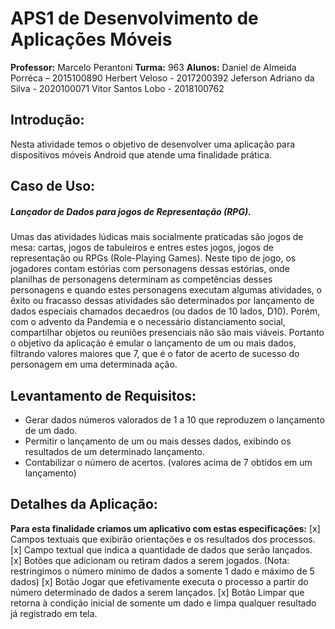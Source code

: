 # APS1 de Desenvolvimento de Aplicações Móveis

**Professor:** Marcelo Perantoni 
**Turma:** 963
**Alunos:** 
Daniel de Almeida Porréca – 2015100890
Herbert Veloso - 2017200392
Jeferson Adriano da Silva - 2020100071
Vitor Santos Lobo - 2018100762

## Introdução:
Nesta atividade temos o objetivo de desenvolver uma aplicação para dispositivos móveis Android que atende uma finalidade prática. 

## Caso de Uso: 
##### Lançador de Dados para jogos de Representação (RPG).

Umas das atividades lúdicas mais socialmente praticadas são jogos de mesa: cartas, jogos de tabuleiros e entres estes jogos, jogos de representação ou RPGs (Role-Playing Games). Neste tipo de jogo, os jogadores contam estórias com personagens dessas estórias, onde planilhas de personagens determinam as competências desses personagens e quando estes personagens executam algumas atividades, o êxito ou fracasso dessas atividades são determinados por lançamento de dados especiais chamados decaedros (ou dados de 10 lados, D10). Porém, com o advento da Pandemia e o necessário distanciamento social, compartilhar objetos ou reuniões presenciais não são mais viáveis. Portanto o objetivo da aplicação é emular o lançamento de um ou mais dados, filtrando valores maiores que 7, que é o fator de acerto de sucesso do personagem em uma determinada ação.
  
## Levantamento de Requisitos:
- Gerar dados números valorados de 1 a 10 que reproduzem o lançamento de um dado.
- Permitir o lançamento de um ou mais desses dados, exibindo os resultados de um determinado lançamento.
- Contabilizar o número de acertos. (valores acima de 7 obtidos em um lançamento)

## Detalhes da Aplicação:
	
**Para esta finalidade criamos um aplicativo com estas especificações:**
[x] Campos textuais que exibirão orientações e os resultados dos processos.
[x] Campo textual que indica a quantidade de dados que serão lançados.
[x] Botões que adicionam ou retiram dados a serem jogados. 
(Nota: restringimos o número mínimo de dados a somente 1 dado e máximo de 5 dados)
[x] Botão Jogar que efetivamente executa o processo a partir do número determinado de dados a serem lançados.
[x] Botão Limpar que retorna à condição inicial de somente um dado e limpa qualquer resultado já registrado em tela.
